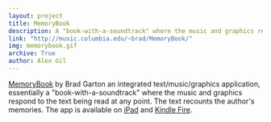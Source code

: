 ```yaml
---
layout: project
title: MemoryBook
description: A "book-with-a-soundtrack" where the music and graphics respond to the text being read at any point.
link: "http://music.columbia.edu/~brad/MemoryBook/"
img: memorybook.gif
archive: True
author: Alex Gil
---
```


<a href="http://music.columbia.edu/~brad/MemoryBook/">MemoryBook</a> by Brad Garton an integrated text/music/graphics application, essentially a "book-with-a-soundtrack" where the music and graphics respond to the text being read at any point. The text recounts the author's memories. The app is available on <a href="https://itunes.apple.com/us/app/memory-book/id896367912?mt=8">iPad</a> and <a href="http://www.amazon.com/Brad-Garton-MemoryBook/dp/B00LLIIXZY/ref=sr_sp-btf_title_1_5?ie=UTF8&amp;qid=1409936377&amp;sr=8-5&amp;keywords=memoryBook">Kindle Fire</a>.